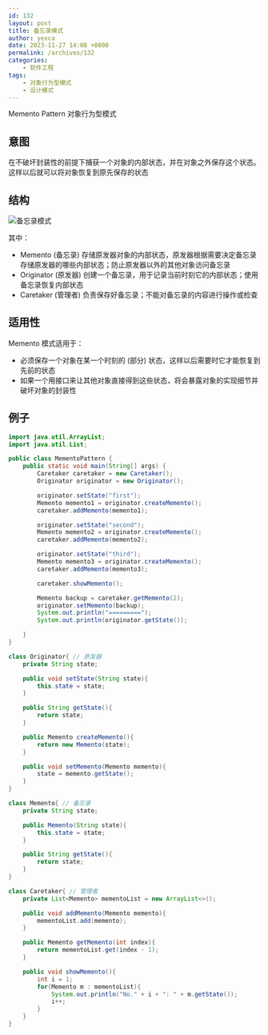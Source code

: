 ```yaml
---
id: 132
layout: post
title: 备忘录模式
author: yexca
date: 2023-11-27 14:08 +0800
permalink: /archives/132
categories:
    - 软件工程
tags:
    - 对象行为型模式
    - 设计模式
---
```


Memento Pattern 对象行为型模式

## 意图

在不破坏封装性的前提下捕获一个对象的内部状态，并在对象之外保存这个状态。这样以后就可以将对象恢复到原先保存的状态

## 结构

![备忘录模式](https://cdn.jsdelivr.net/gh/yexca/image_hosting@master/2023/03-设计模式/备忘录模式.5pa8d63vllc0.webp)

其中：

* Memento (备忘录) 存储原发器对象的内部状态，原发器根据需要决定备忘录存储原发器的哪些内部状态；防止原发器以外的其他对象访问备忘录
* Originator (原发器) 创建一个备忘录，用于记录当前时刻它的内部状态；使用备忘录恢复内部状态
* Caretaker (管理者) 负责保存好备忘录；不能对备忘录的内容进行操作或检查

## 适用性

Memento 模式适用于：

* 必须保存一个对象在某一个时刻的 (部分) 状态，这样以后需要时它才能恢复到先前的状态
* 如果一个用接口来让其他对象直接得到这些状态，将会暴露对象的实现细节并破坏对象的封装性

## 例子

```java
import java.util.ArrayList;
import java.util.List;

public class MementoPattern {
    public static void main(String[] args) {
        Caretaker caretaker = new Caretaker();
        Originator originator = new Originator();

        originator.setState("first");
        Memento memento1 = originator.createMemento();
        caretaker.addMemento(memento1);

        originator.setState("second");
        Memento memento2 = originator.createMemento();
        caretaker.addMemento(memento2);

        originator.setState("third");
        Memento memento3 = originator.createMemento();
        caretaker.addMemento(memento3);

        caretaker.showMemento();

        Memento backup = caretaker.getMemento(2);
        originator.setMemento(backup);
        System.out.println("=========");
        System.out.println(originator.getState());

    }
}

class Originator{ // 原发器
    private String state;

    public void setState(String state){
        this.state = state;
    }

    public String getState(){
        return state;
    }

    public Memento createMemento(){
        return new Memento(state);
    }

    public void setMemento(Memento memento){
        state = memento.getState();
    }
}

class Memento{ // 备忘录
    private String state;

    public Memento(String state){
        this.state = state;
    }

    public String getState(){
        return state;
    }
}

class Caretaker{ // 管理者
    private List<Memento> mementoList = new ArrayList<>();

    public void addMemento(Memento memento){
        mementoList.add(memento);
    }

    public Memento getMemento(int index){
        return mementoList.get(index - 1);
    }

    public void showMemento(){
        int i = 1;
        for(Memento m : mementoList){
            System.out.println("No." + i + ": " + m.getState());
            i++;
        }
    }
}
```

